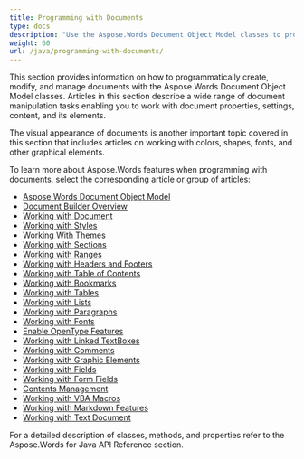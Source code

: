 ```yaml
---
title: Programming with Documents
type: docs
description: "Use the Aspose.Words Document Object Model classes to programmatically create, modify, and manage documents with Java. Work with document properties, settings, and content, as well as with document appearence through the management of colors, shapes, fonts and other graphics."
weight: 60
url: /java/programming-with-documents/
---
```


This section provides information on how to programmatically create, modify, and manage documents with the Aspose.Words Document Object Model classes. Articles in this section describe a wide range of document manipulation tasks enabling you to work with document properties, settings, content, and its elements.

The visual appearance of documents is another important topic covered in this section that includes articles on working with colors, shapes, fonts, and other graphical elements.

To learn more about Aspose.Words features when programming with documents, select the corresponding article or group of articles:

- [Aspose.Words Document Object Model](/words/java/aspose-words-document-object-model/)
- [Document Builder Overview](/words/java/document-builder-overview/)
- [Working with Document](/words/java/working-with-document/)
- [Working with Styles](/words/java/working-with-styles/)
- [Working With Themes](/words/java/working-with-themes/)
- [Working with Sections](/words/java/working-with-sections/)
- [Working with Ranges](/words/java/working-with-ranges/)
- [Working with Headers and Footers](/words/java/working-with-headers-and-footers/)
- [Working with Table of Contents](/words/java/how-to-insert-and-work-with-the-table-of-contents-field/)
- [Working with Bookmarks](/words/java/working-with-bookmarks/)
- [Working with Tables](/words/java/working-with-tables/)
- [Working with Lists](/words/java/working-with-lists/)
- [Working with Paragraphs](/words/java/working-with-paragraphs/)
- [Working with Fonts](/words/java/working-with-fonts/)
- [Enable OpenType Features](/words/java/enable-opentype-features/)
- [Working with Linked TextBoxes](/words/java/working-with-linked-textboxes/)
- [Working with Comments](/words/java/working-with-comments/)
- [Working with Graphic Elements](/words/java/working-with-graphic-elements/)
- [Working with Fields](/words/java/working-with-fields/)
- [Working with Form Fields](/words/java/working-with-form-fields/)
- [Contents Management](/words/java/contents-management/)
- [Working with VBA Macros](/words/java/working-with-vba-macros/)
- [Working with Markdown Features](/words/java/working-with-markdown-features/)
- [Working with Text Document](/words/java/working-with-text-document/)

For a detailed description of classes, methods, and properties refer to the Aspose.Words for Java API Reference section.